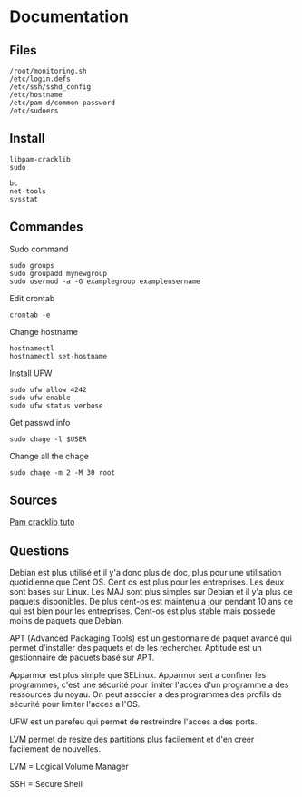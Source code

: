 # Documentation

## Files

```
/root/monitoring.sh
/etc/login.defs
/etc/ssh/sshd_config
/etc/hostname
/etc/pam.d/common-password
/etc/sudoers
```

## Install
```
libpam-cracklib
sudo

bc
net-tools
sysstat
```

## Commandes

Sudo command
```
sudo groups
sudo groupadd mynewgroup
sudo usermod -a -G examplegroup exampleusername
```

Edit crontab
```
crontab -e
```

Change hostname
```
hostnamectl
hostnamectl set-hostname
```

Install UFW
```
sudo ufw allow 4242
sudo ufw enable
sudo ufw status verbose
```

Get passwd info
```
sudo chage -l $USER 
```

Change all the chage
```
sudo chage -m 2 -M 30 root
```

## Sources 

[Pam cracklib tuto](https://ostechnix.com/force-users-use-strong-passwords-debian-ubuntu/)

## Questions

Debian est plus utilisé et il y'a donc plus de doc, plus pour une utilisation quotidienne que Cent OS.
Cent os est plus pour les entreprises. Les deux sont basés sur Linux.
Les MAJ sont plus simples sur Debian et il y'a plus de paquets disponibles.
De plus cent-os est maintenu a jour pendant 10 ans ce qui est bien pour les entreprises.
Cent-os est plus stable mais possede moins de paquets que Debian.

APT (Advanced Packaging Tools) est un gestionnaire de paquet avancé qui permet d'installer des paquets et de les rechercher. 
Aptitude est un gestionnaire de paquets basé sur APT.

Apparmor est plus simple que SELinux. 
Apparmor sert a confiner les programmes, c'est une sécurité pour limiter l'acces d'un programme a des ressources du noyau.
On peut associer a des programmes des profils de sécurité pour limiter l'acces a l'OS.

UFW est un parefeu qui permet de restreindre l'acces a des ports.

LVM permet de resize des partitions plus facilement et d'en creer facilement de nouvelles.

LVM = Logical Volume Manager

SSH = Secure Shell
